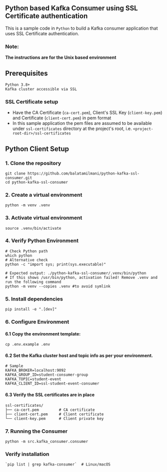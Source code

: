 ## Python based Kafka Consumer using SSL Certificate authentication
This is a sample code in `Python` to build a Kafka consumer application that uses SSL Certificate authentication. 

### Note:
<b> The instructions are for the Unix based environment </b>

## Prerequisites
    Python 3.8+
    Kafka cluster accessible via SSL

### SSL Certificate setup
- Have the CA Certificate (`ca-cert.pem`), Client's SSL Key (`client-key.pem`) and Certificate (`client-cert.pem`) in pem format
- In this sample application the pem files are assumed to be available under `ssl-certificates` directory at the project's root, i.e. `<project-root-dir>/ssl-certificates`

## Python Client Setup
### 1. Clone the repository
    git clone https://github.com/balatamilmani/python-kafka-ssl-consumer.git
    cd python-kafka-ssl-consumer

### 2. Create a virtual environment
    python -m venv .venv

### 3. Activate virtual environment
    source .venv/bin/activate

### 4. Verify Python Environment
    # Check Python path
    which python
    # Alternative check
    python -c "import sys; print(sys.executable)"

    # Expected output: ./python-kafka-ssl-consumer/.venv/bin/python
    # If this shows /usr/bin/python, activation failed! Remove .venv and run the following command
    python -m venv --copies .venv #to avoid symlink



### 5. Install dependencies
    pip install -e ".[dev]"

### 6. Configure Environment
#### 6.1 Copy the environment template:
    cp .env.example .env
#### 6.2 Set the Kafka cluster host and topic info as per your environment.
    # Sample
    KAFKA_BROKER=localhost:9092
    KAFKA_GROUP_ID=student-consumer-group
    KAFKA_TOPIC=student-event
    KAFKA_CLIENT_ID=ssl-student-event-consumer
#### 6.3 Verify the SSL certificates are in place
    ssl-certificates/
    ├── ca-cert.pem         # CA certificate
    ├── client-cert.pem     # Client certificate
    └── client-key.pem      # Client private key       

### 7. Running the Consumer
    python -m src.kafka_consumer.consumer
### Verify installation
    `pip list | grep kafka-consumer`  # Linux/macOS

